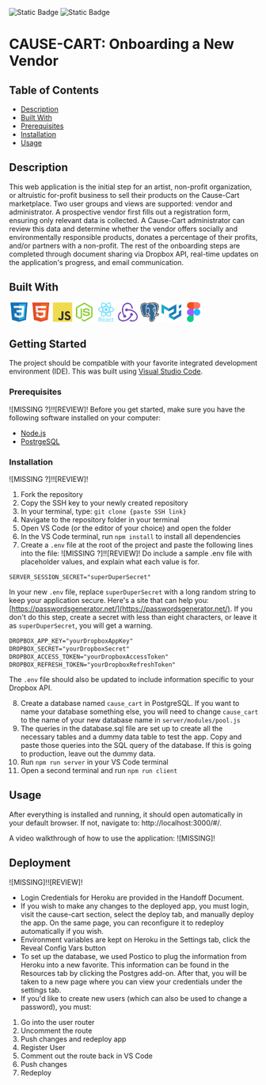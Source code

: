 ![Static Badge](https://img.shields.io/badge/repo_size-11.38_mB-%23ffe4d2)
![Static Badge](https://img.shields.io/badge/javascript-97.2%25-%23ced8ce)

# CAUSE-CART: Onboarding a New Vendor

## Table of Contents

- [Description](#description)
- [Built With](#built-with)
- [Prerequisites](#prerequisites)
- [Installation](#installation)
- [Usage](#usage)
    

## Description

This web application is the initial step for an artist, non-profit organization, or altruistic for-profit business to sell their products on the Cause-Cart marketplace. Two user groups and views are supported: vendor and administrator. A prospective vendor first fills out a registration form, ensuring only relevant data is collected. A Cause-Cart administrator can review this data and determine whether the vendor offers socially and environmentally responsible products, donates a percentage of their profits, and/or partners with a non-profit. The rest of the onboarding steps are completed through document sharing via Dropbox API, real-time updates on the application's progress, and email communication.

## Built With

<a href="https://www.w3schools.com/w3css/defaulT.asp"><img src="https://raw.githubusercontent.com/devicons/devicon/master/icons/css3/css3-original.svg" height="40px" width="40px" /></a>
<a href="https://www.w3schools.com/html/"><img src="https://raw.githubusercontent.com/devicons/devicon/master/icons/html5/html5-original.svg" height="40px" width="40px" /></a>
<a href="https://www.w3schools.com/js/default.asp"><img src="https://raw.githubusercontent.com/devicons/devicon/master/icons/javascript/javascript-original.svg" height="40px" width="40px" /></a>
<a href="https://nodejs.org/en/"><img src="https://github.com/devicons/devicon/blob/master/icons/nodejs/nodejs-plain.svg" height="40px" width="40px" /></a>
<a href="https://reactjs.org/"><img src="https://raw.githubusercontent.com/devicons/devicon/master/icons/react/react-original-wordmark.svg" height="40px" width="40px" /></a>
<a href="https://redux.js.org/"><img src="https://raw.githubusercontent.com/devicons/devicon/master/icons/redux/redux-original.svg" height="40px" width="40px" /></a>
<a href="https://www.postgresql.org/"><img src="https://raw.githubusercontent.com/devicons/devicon/master/icons/postgresql/postgresql-original.svg" height="40px" width="40px" /></a>
<a href="https://material-ui.com/"><img src="https://raw.githubusercontent.com/devicons/devicon/master/icons/materialui/materialui-original.svg" height="40px" width="40px" /></a>
<a href="https://www.figma.com/?fuid="><img src="https://github.com/devicons/devicon/blob/master/icons/figma/figma-original.svg" height="40px" width="40px" /></a>


## Getting Started

The project should be compatible with your favorite integrated development environment (IDE). This was built using [Visual Studio Code](https://code.visualstudio.com/). 

### Prerequisites
![MISSING ?]!![REVIEW]!
Before you get started, make sure you have the following software installed on your computer:

- [Node.js](https://nodejs.org/en/)
- [PostrgeSQL](https://www.postgresql.org/)

### Installation
![MISSING ?]!![REVIEW]! 
1. Fork the repository
2. Copy the SSH key to your newly created repository
3. In your terminal, type: `git clone {paste SSH link}`
4. Navigate to the repository folder in your terminal
5. Open VS Code (or the editor of your choice) and open the folder
6. In the VS Code terminal, run `npm install` to install all dependencies
7. Create a `.env` file at the root of the project and paste the following lines into the file: ![MISSING ?]!![REVIEW]!
Do include a sample .env file with placeholder values, and explain what each value is for.
  ```
  SERVER_SESSION_SECRET="superDuperSecret"
  ```
In your new `.env` file, replace `superDuperSecret` with a long random string to keep your application secure. Here's a site that can help you: [https://passwordsgenerator.net/](https://passwordsgenerator.net/). If you don't do this step, create a secret with less than eight characters, or leave it as `superDuperSecret`, you will get a warning.
```
DROPBOX_APP_KEY="yourDropboxAppKey"
DROPBOX_SECRET="yourDropboxSecret"
DROPBOX_ACCESS_TOKEN="yourDropboxAccessToken"
DROPBOX_REFRESH_TOKEN="yourDropboxRefreshToken"
```
The `.env` file should also be updated to include information specific to your Dropbox API.
  
8. Create a database named `cause_cart` in PostgreSQL. If you want to name your database something else, you will need to change `cause_cart` to the name of your new database name in `server/modules/pool.js`
9. The queries in the database.sql file are set up to create all the necessary tables and a dummy data table to test the app. Copy and paste those queries into the SQL query of the database. If this is going to production, leave out the dummy data.
10. Run `npm run server` in your VS Code terminal
11. Open a second terminal and run `npm run client`

## Usage

After everything is installed and running, it should open automatically in your default browser. If not, navigate to: http://localhost:3000/#/.

A video walkthrough of how to use the application: ![MISSING]!

## Deployment
![MISSING]!![REVIEW]!
- Login Credentials for Heroku are provided in the Handoff Document.
- If you wish to make any changes to the deployed app, you must login, visit the cause-cart section, select the deploy tab, and manually deploy the app. On the same page, you can reconfigure it to redeploy automatically if you wish.
- Environment variables are kept on Heroku in the Settings tab, click the Reveal Config Vars button
- To set up the database, we used Postico to plug the information from Heroku into a new favorite. This information can be found in the Resources tab by clicking the Postgres add-on. After that, you will be taken to a new page where you can view your credentials under the settings tab.
- If you'd like to create new users (which can also be used to change a password), you must:

1. Go into the user router
2. Uncomment the route
3. Push changes and redeploy app
4. Register User
5. Comment out the route back in VS Code
6. Push changes
7. Redeploy